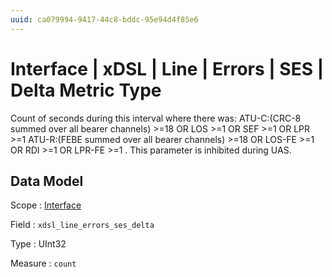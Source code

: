 ```yaml
---
uuid: ca079994-9417-44c8-bddc-95e94d4f85e6
---
```

# Interface | xDSL | Line | Errors | SES | Delta Metric Type

Count of seconds during this interval where there was:
ATU-C:(CRC-8 summed over all bearer channels) >=18 OR
LOS >=1 OR SEF >=1 OR LPR >=1
ATU-R:(FEBE summed over all bearer channels) >=18 OR
LOS-FE >=1 OR RDI >=1 OR LPR-FE >=1 .
This parameter is inhibited during UAS.

## Data Model

Scope
: [Interface](../../../../../../metric-scopes-reference/interface.md)

Field
: `xdsl_line_errors_ses_delta`

Type
: UInt32

Measure
: `count`
